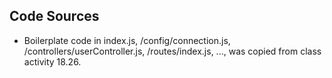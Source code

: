 ## Code Sources

* Boilerplate code in index.js, /config/connection.js, /controllers/userController.js, /routes/index.js, ..., was copied from class activity 18.26.